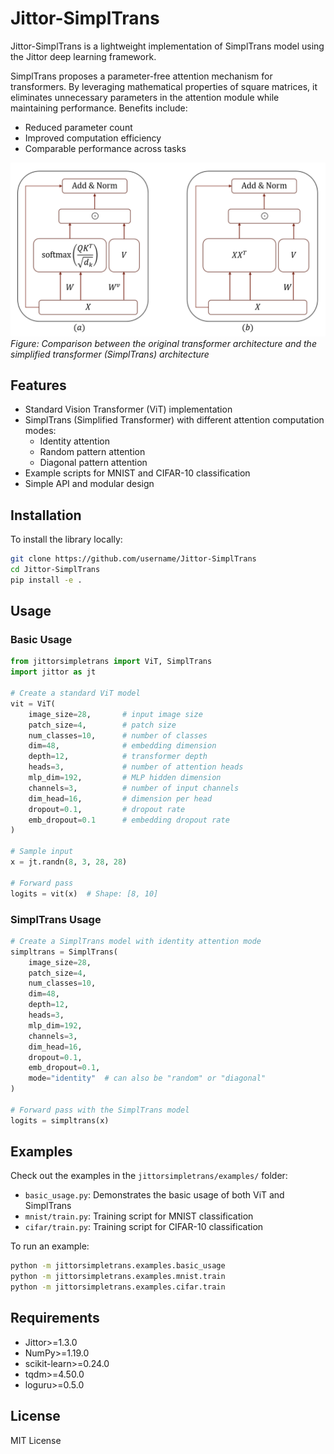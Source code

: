 # Jittor-SimplTrans

Jittor-SimplTrans is a lightweight implementation of SimplTrans model using the Jittor deep learning framework.

SimplTrans proposes a parameter-free attention mechanism for transformers. By leveraging mathematical properties of square matrices, it eliminates unnecessary parameters in the attention module while maintaining performance. Benefits include:

- Reduced parameter count
- Improved computation efficiency
- Comparable performance across tasks

![Comparison between original transformer and simplified transformer](assets/original_simplified.png)
*Figure: Comparison between the original transformer architecture and the simplified transformer (SimplTrans) architecture*


## Features

- Standard Vision Transformer (ViT) implementation
- SimplTrans (Simplified Transformer) with different attention computation modes:
  - Identity attention
  - Random pattern attention
  - Diagonal pattern attention
- Example scripts for MNIST and CIFAR-10 classification
- Simple API and modular design

## Installation

To install the library locally:

```bash
git clone https://github.com/username/Jittor-SimplTrans
cd Jittor-SimplTrans
pip install -e .
```

## Usage

### Basic Usage

```python
from jittorsimpletrans import ViT, SimplTrans
import jittor as jt

# Create a standard ViT model
vit = ViT(
    image_size=28,       # input image size
    patch_size=4,        # patch size
    num_classes=10,      # number of classes
    dim=48,              # embedding dimension
    depth=12,            # transformer depth
    heads=3,             # number of attention heads
    mlp_dim=192,         # MLP hidden dimension
    channels=3,          # number of input channels
    dim_head=16,         # dimension per head
    dropout=0.1,         # dropout rate
    emb_dropout=0.1      # embedding dropout rate
)

# Sample input
x = jt.randn(8, 3, 28, 28)

# Forward pass
logits = vit(x)  # Shape: [8, 10]
```

### SimplTrans Usage

```python
# Create a SimplTrans model with identity attention mode
simpltrans = SimplTrans(
    image_size=28,
    patch_size=4,
    num_classes=10,
    dim=48,
    depth=12,
    heads=3,
    mlp_dim=192,
    channels=3,
    dim_head=16,
    dropout=0.1,
    emb_dropout=0.1,
    mode="identity"  # can also be "random" or "diagonal"
)

# Forward pass with the SimplTrans model
logits = simpltrans(x)
```

## Examples

Check out the examples in the `jittorsimpletrans/examples/` folder:

- `basic_usage.py`: Demonstrates the basic usage of both ViT and SimplTrans
- `mnist/train.py`: Training script for MNIST classification
- `cifar/train.py`: Training script for CIFAR-10 classification

To run an example:

```bash
python -m jittorsimpletrans.examples.basic_usage
python -m jittorsimpletrans.examples.mnist.train
python -m jittorsimpletrans.examples.cifar.train
```

## Requirements

- Jittor>=1.3.0
- NumPy>=1.19.0
- scikit-learn>=0.24.0
- tqdm>=4.50.0
- loguru>=0.5.0

## License

MIT License

